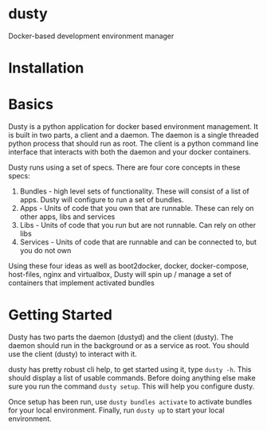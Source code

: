 # dusty
Docker-based development environment manager



# Installation


# Basics
Dusty is a python application for docker based environment management.  It is built in two parts, a client and a daemon.  The daemon is a single threaded python process that should run as root.  The client is a python command line interface that interacts with both the daemon and your docker containers.

Dusty runs using a set of specs. There are four core concepts in these specs:
1. Bundles - high level sets of functionality. These will consist of a list of apps.  Dusty will configure to run a set of bundles.
2. Apps - Units of code that you own that are runnable.  These can rely on other apps, libs and services
3. Libs - Units of code that you run but are not runnable.  Can rely on other libs
4. Services - Units of code that are runnable and can be connected to, but you do not own

Using these four ideas as well as boot2docker, docker, docker-compose, host-files, nginx and virtualbox, Dusty will spin up / manage a set of containers that implement activated bundles

# Getting Started
Dusty has two parts the daemon (dustyd) and the client (dusty).  The daemon should run in the background or as a service as root.  You should use the client (dusty) to interact with it.

dusty has pretty robust cli help, to get started using it, type `dusty -h`.  This should display a list of usable commands.
Before doing anything else make sure you run the command `dusty setup`. This will help you configure dusty.

Once setup has been run, use `dusty bundles activate` to activate bundles for your local environment.
Finally, run `dusty up` to start your local environment.
